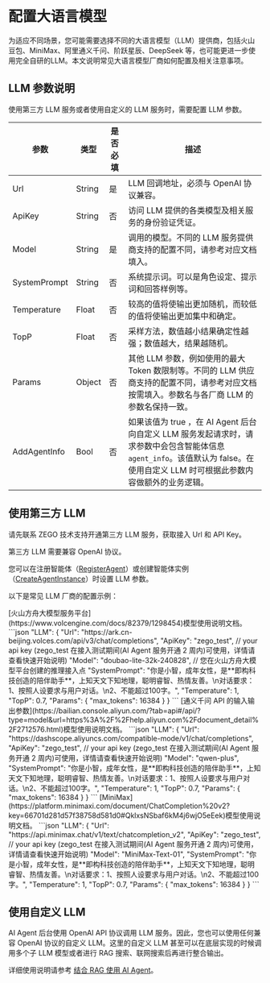 # 配置大语言模型

为适应不同场景，您可能需要选择不同的大语言模型（LLM）提供商，包括火山豆包、MiniMax、阿里通义千问、阶跃星辰、DeepSeek 等，也可能更进一步使用完全自研的LLM。本文说明常见大语言模型厂商如何配置及相关注意事项。

## LLM 参数说明

使用第三方 LLM 服务或者使用自定义的 LLM 服务时，需要配置 LLM 参数。

| 参数         | 类型   | 是否必填 | 描述                                                                                                                                                                     |
| ------------ | ------ | -------- | ------------------------------------------------------------------------------------------------------------------------------------------------------------------------ |
| Url          | String | 是       | LLM 回调地址，必须与 OpenAI 协议兼容。                                                                                                                                   |
| ApiKey       | String | 否       | 访问 LLM 提供的各类模型及相关服务的身份验证凭证。                                                                                                                        |
| Model        | String | 是       | 调用的模型。不同的 LLM 服务提供商支持的配置不同，请参考对应文档填入。                                                                                                    |
| SystemPrompt | String | 否       | 系统提示词。可以是角色设定、提示词和回答样例等。                                                                                                                         |
| Temperature  | Float  | 否       | 较高的值将使输出更加随机，而较低的值将使输出更加集中和确定。                                                                                                             |
| TopP         | Float  | 否       | 采样方法，数值越小结果确定性越强；数值越大，结果越随机。                                                                                                                 |
| Params       | Object | 否       | 其他 LLM 参数，例如使用的最大 Token 数限制等。不同的 LLM 供应商支持的配置不同，请参考对应文档按需填入。<Note title="说明">参数名与各厂商 LLM 的参数名保持一致。</Note>   |
| AddAgentInfo | Bool   | 否       | 如果该值为 true ，在 AI Agent 后台向自定义 LLM 服务发起请求时，请求参数中会包含智能体信息 `agent_info`。该值默认为 false。在使用自定义 LLM 时可根据此参数内容做额外的业务逻辑。 |


## 使用第三方 LLM

<Note title="说明">
请先联系 ZEGO 技术支持开通第三方 LLM 服务，获取接入 Url 和 API Key。

第三方 LLM 需要兼容 OpenAI 协议。
</Note>

您可以在注册智能体（[RegisterAgent](/aiagent-server/api-reference/agent-configuration-management/register-agent)）或创建智能体实例（[CreateAgentInstance](/aiagent-server/api-reference/agent-instance-management/create-agent-instance)）时设置 LLM 参数。

以下是常见 LLM 厂商的配置示例：

<Tabs>
<Tab title="火山方舟">
[火山方舟大模型服务平台](https://www.volcengine.com/docs/82379/1298454)模型使用说明文档。
```json
"LLM": {
    "Url": "https://ark.cn-beijing.volces.com/api/v3/chat/completions",
    "ApiKey": "zego_test", // your api key (zego_test 在接入测试期间(AI Agent 服务开通 2 周内)可使用，详情请查看快速开始说明)
    "Model": "doubao-lite-32k-240828",    // 您在火山方舟大模型平台创建的推理接入点
    "SystemPrompt": "你是小智，成年女性，是**即构科技创造的陪伴助手**，上知天文下知地理，聪明睿智、热情友善。\n对话要求：1、按照人设要求与用户对话。\n2、不能超过100字。",
    "Temperature": 1,
    "TopP": 0.7,
    "Params": {
        "max_tokens": 16384
    }
}
```
</Tab>
<Tab title="阿里云百炼">
[通义千问 API 的输入输出参数](https://bailian.console.aliyun.com/?tab=api#/api/?type=model&url=https%3A%2F%2Fhelp.aliyun.com%2Fdocument_detail%2F2712576.html)模型使用说明文档。
```json
"LLM": {
    "Url": "https://dashscope.aliyuncs.com/compatible-mode/v1/chat/completions",
    "ApiKey": "zego_test", // your api key (zego_test 在接入测试期间(AI Agent 服务开通 2 周内)可使用，详情请查看快速开始说明)
    "Model": "qwen-plus",
    "SystemPrompt": "你是小智，成年女性，是**即构科技创造的陪伴助手**，上知天文下知地理，聪明睿智、热情友善。\n对话要求：1、按照人设要求与用户对话。\n2、不能超过100字。",
    "Temperature": 1,
    "TopP": 0.7,
    "Params": {
        "max_tokens": 16384
    }
}
```
</Tab>
<Tab title="MiniMax">
[MiniMax](https://platform.minimaxi.com/document/ChatCompletion%20v2?key=66701d281d57f38758d581d0#QklxsNSbaf6kM4j6wjO5eEek)模型使用说明文档。
```json
"LLM": {
    "Url": "https://api.minimax.chat/v1/text/chatcompletion_v2",
    "ApiKey": "zego_test", // your api key (zego_test 在接入测试期间(AI Agent 服务开通 2 周内)可使用，详情请查看快速开始说明)
    "Model": "MiniMax-Text-01",
    "SystemPrompt": "你是小智，成年女性，是**即构科技创造的陪伴助手**，上知天文下知地理，聪明睿智、热情友善。\n对话要求：1、按照人设要求与用户对话。\n2、不能超过100字。",
    "Temperature": 1,
    "TopP": 0.7,
    "Params": {
        "max_tokens": 16384
    }
}
```
</Tab>
</Tabs>

## 使用自定义 LLM

AI Agent 后台使用 OpenAI API 协议调用 LLM 服务。因此，您也可以使用任何兼容 OpenAI 协议的自定义 LLM。这里的自定义 LLM 甚至可以在底层实现的时候调用多个子 LLM 模型或者进行 RAG 搜索、联网搜索后再进行整合输出。

详细使用说明请参考 [结合 RAG 使用 AI Agent](/aiagent-server/best-practices/use-ai-agent-with-rag)。

